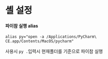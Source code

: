 # 셸 설정

#### 파이참 실행 alias

```shell
alias py="open -a /Applications/PyCharm\ CE.app/Contents/MacOS/pycharm"
```

사용시 `py .`입력시 현재폴더를 기준으로 파이참 실행
